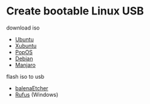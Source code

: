 # Create bootable Linux USB

download iso

- [Ubuntu](https://ubuntu.com/download/desktop)
- [Xubuntu](https://xubuntu.org/download)
- [PopOS](https://pop.system76.com/)
- [Debian](https://www.debian.org/distrib/netinst)
- [Manjaro](https://manjaro.org/download/)

flash iso to usb

- [balenaEtcher](https://www.balena.io/etcher/)
- [Rufus](https://rufus.ie/) (Windows)
